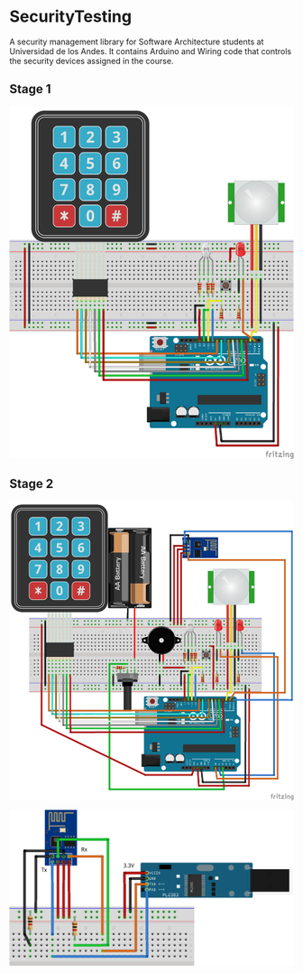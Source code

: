 # SecurityTesting
A security management library for Software Architecture students at Universidad de los Andes. It contains Arduino and Wiring code that controls the security devices assigned in the course.

## Stage 1
![alt text](https://raw.githubusercontent.com/ISIS2503/SecurityTesting/master/circuito-alcance-1.png)

## Stage 2
![alt text](https://raw.githubusercontent.com/ISIS2503/SecurityTesting/master/circuito-alcance-2.png)

![alt text](https://raw.githubusercontent.com/ISIS2503/SecurityTesting/master/programador_esp8266.png)

